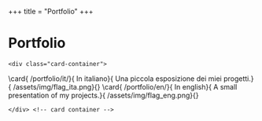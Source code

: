 +++
title = "Portfolio"
+++

# Portfolio

~~~ 
<div class="card-container">
~~~
\card{
    /portfolio/it/}{
        In italiano}{
            Una piccola esposizione dei miei progetti.}{
                /assets/img/flag_ita.png}{}
\card{
    /portfolio/en/}{
        In english}{
            A small presentation of my projects.}{
                /assets/img/flag_eng.png}{}
~~~ 
</div> <!-- card container -->
~~~ 